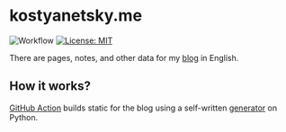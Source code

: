 # kostyanetsky.me

![Workflow](https://github.com/vkostyanetsky/kostyanetsky.me/actions/workflows/main.yml/badge.svg) [![License: MIT](https://img.shields.io/badge/License-MIT-yellow.svg)](https://opensource.org/licenses/MIT)

There are pages, notes, and other data for my [blog](https://kostyanetsky.me) in English.

## How it works?

[GitHub Action](/.github/workflows/main.yml) builds static for the blog using a self-written [generator](https://github.com/vkostyanetsky/BlogBuilder) on Python.
